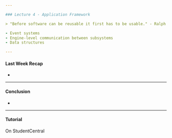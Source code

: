 ```yaml
---

### Lecture 4 - Application Framework

> "Before software can be reusable it first has to be usable." - Ralph Johnson

- Event systems
- Engine-level communication between subsystems
- Data structures

---
```


#### Last Week Recap

- 




---

#### Conclusion

- 

---

#### Tutorial

On StudentCentral
